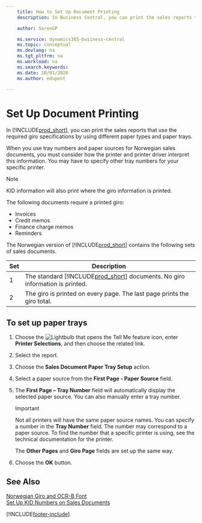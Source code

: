 ```yaml
---
    title: How to Set Up Document Printing
    description: In Business Central, you can print the sales reports that use the required giro specifications by using different paper types and paper trays.

    author: SorenGP

    ms.service: dynamics365-business-central
    ms.topic: conceptual
    ms.devlang: na
    ms.tgt_pltfrm: na
    ms.workload: na
    ms.search.keywords:
    ms.date: 10/01/2020
    ms.author: edupont

---
```

# Set Up Document Printing
In [!INCLUDE[prod_short](../../includes/prod_short.md)], you can print the sales reports that use the required giro specifications by using different paper types and paper trays.  

When you use tray numbers and paper sources for Norwegian sales documents, you must consider how the printer and printer driver interpret this information. You may have to specify other tray numbers for your specific printer.  

> [!NOTE]  
>  KID information will also print where the giro information is printed.  

The following documents require a printed giro:  

- Invoices  
- Credit memos  
- Finance charge memos  
- Reminders  

The Norwegian version of [!INCLUDE[prod_short](../../includes/prod_short.md)] contains the following sets of sales documents.  

|**Set**|Description|  
|-------------|---------------------------------------|  
|1|The standard [!INCLUDE[prod_short](../../includes/prod_short.md)] documents. No giro information is printed.|  
|2|The giro is printed on every page. The last page prints the giro total.|  

## To set up paper trays  

1.  Choose the ![Lightbulb that opens the Tell Me feature](../../media/ui-search/search_small.png "Tell me what you want to do") icon, enter **Printer Selections**, and then choose the related link.  
2.  Select the report.  
3.  Choose the **Sales Document Paper Tray Setup** action.  
4.  Select a paper source from the **First Page - Paper Source** field.  
5.  The **First Page – Tray Number** field will automatically display the selected paper source. You can also manually enter a tray number.  

    > [!IMPORTANT]  
    >  Not all printers will have the same paper source names. You can specify a number in the **Tray Number** field. The number may correspond to a paper source. To find the number that a specific printer is using, see the technical documentation for the printer.  

    The **Other Pages** and **Giro Page** fields are set up the same way.  

6.  Choose the **OK** button.  

## See Also  
  [Norwegian Giro and OCR-B Font](norwegian-giro-and-ocr-b-font.md)   
 [Set Up KID Numbers on Sales Documents](how-to-set-up-kid-numbers-on-sales-documents.md)


[!INCLUDE[footer-include](../../includes/footer-banner.md)]